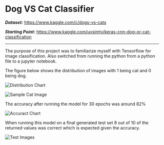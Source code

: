# Dog VS Cat Classifier
___Dataset:___ https://www.kaggle.com/c/dogs-vs-cats

___Starting Point:___ https://www.kaggle.com/uysimty/keras-cnn-dog-or-cat-classification
___
The purpose of this project was to familiarize myself with Tensorflow for image classification. Also switched from running the python
from a python file to a jupyter notebook.

The figure below shows the distribution of images with 1 being cat and 0 being dog.

![Distribution Chart](/images/dist_chart.png)

![Sample Cat Image](/images/sample_cat.png)

The accuracy after running the model for 30 epochs was around 82%

![Accuract Chart](/images/accuracy_chart.png)

When running this model on a final generated test set 8 out of 10 of the returned values was correct which is expected given the accuracy. 

![Test Images](/images/test_gen.png)
